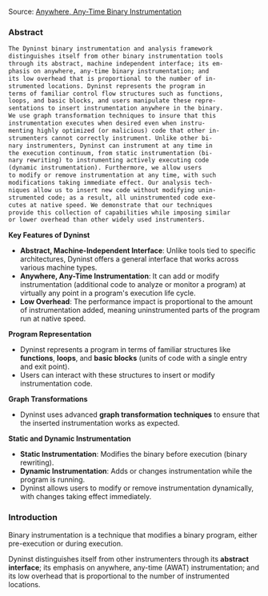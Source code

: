 Source: [Anywhere, Any-Time Binary Instrumentation](https://dl.acm.org/doi/pdf/10.1145/2024569.2024572)

### Abstract
```txt
The Dyninst binary instrumentation and analysis framework
distinguishes itself from other binary instrumentation tools
through its abstract, machine independent interface; its em-
phasis on anywhere, any-time binary instrumentation; and
its low overhead that is proportional to the number of in-
strumented locations. Dyninst represents the program in
terms of familiar control flow structures such as functions,
loops, and basic blocks, and users manipulate these repre-
sentations to insert instrumentation anywhere in the binary.
We use graph transformation techniques to insure that this
instrumentation executes when desired even when instru-
menting highly optimized (or malicious) code that other in-
strumenters cannot correctly instrument. Unlike other bi-
nary instrumenters, Dyninst can instrument at any time in
the execution continuum, from static instrumentation (bi-
nary rewriting) to instrumenting actively executing code
(dynamic instrumentation). Furthermore, we allow users
to modify or remove instrumentation at any time, with such
modifications taking immediate effect. Our analysis tech-
niques allow us to insert new code without modifying unin-
strumented code; as a result, all uninstrumented code exe-
cutes at native speed. We demonstrate that our techniques
provide this collection of capabilities while imposing similar
or lower overhead than other widely used instrumenters.
```

**Key Features of Dyninst**
- **Abstract, Machine-Independent Interface**: Unlike tools tied to specific architectures, Dyninst offers a general interface that works across various machine types.
- **Anywhere, Any-Time Instrumentation**: It can add or modify instrumentation (additional code to analyze or monitor a program) at virtually any point in a program's execution life cycle.
- **Low Overhead**: The performance impact is proportional to the amount of instrumentation added, meaning uninstrumented parts of the program run at native speed.

**Program Representation**
- Dyninst represents a program in terms of familiar structures like **functions**, **loops**, and **basic blocks** (units of code with a single entry and exit point).
- Users can interact with these structures to insert or modify instrumentation code.

**Graph Transformations**
- Dyninst uses advanced **graph transformation techniques** to ensure that the inserted instrumentation works as expected.

**Static and Dynamic Instrumentation**
- **Static Instrumentation**: Modifies the binary before execution (binary rewriting).
- **Dynamic Instrumentation**: Adds or changes instrumentation while the program is running.
- Dyninst allows users to modify or remove instrumentation dynamically, with changes taking effect immediately.

### Introduction
Binary instrumentation is a technique that modifies a binary program, either pre-execution or during execution.

Dyninst distinguishes itself from other instrumenters through its **abstract interface**; its emphasis on anywhere, any-time (AWAT) instrumentation; and its low overhead that is proportional to the number of instrumented locations. 

